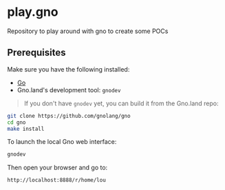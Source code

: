 # play.gno

Repository to play around with gno to create some POCs

## Prerequisites

Make sure you have the following installed:

- [Go](https://golang.org/dl/)
- Gno.land's development tool: `gnodev`

> If you don't have `gnodev` yet, you can build it from the Gno.land repo:
```bash
git clone https://github.com/gnolang/gno
cd gno
make install
```

To launch the local Gno web interface:

```bash
gnodev
```
Then open your browser and go to:

```bash
http://localhost:8888/r/home/lou
```